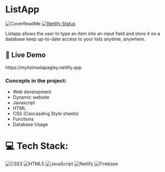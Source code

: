 # ListApp
![CoverReadMe](https://github.com/MaliaPagley/ListApp/assets/103156594/a8eaa4be-f3d1-4be2-90dc-7116af3c22eb)
[![Netlify Status](https://api.netlify.com/api/v1/badges/4c7874e7-80dd-4ecd-883b-3d2759ed15b6/deploy-status)](https://app.netlify.com/sites/mylistmaliapagley/deploys)

Listapp allows the user to type an item into an input field and store it on a database keep up-to-date access to your lists anytime, anywhere.

<h2>🚀  Live Demo</h2>
https://mylistmaliapagley.netlify.app

### Concepts in the project:
-   Web development
-   Dynamic website
-   Javascript 
-   HTML 
-   CSS (Cascasding Style sheets) 
-   Functions
-   Database Usage

 
# 💻 Tech Stack:
![CSS3](https://img.shields.io/badge/css3-%231572B6.svg?style=for-the-badge&logo=css3&logoColor=white) ![HTML5](https://img.shields.io/badge/html5-%23E34F26.svg?style=for-the-badge&logo=html5&logoColor=white) ![JavaScript](https://img.shields.io/badge/javascript-%23323330.svg?style=for-the-badge&logo=javascript&logoColor=%23F7DF1E) ![Netlify](https://img.shields.io/badge/netlify-%23000000.svg?style=for-the-badge&logo=netlify&logoColor=#00C7B7) ![Firebase](https://img.shields.io/badge/firebase-%23039BE5.svg?style=for-the-badge&logo=firebase)

